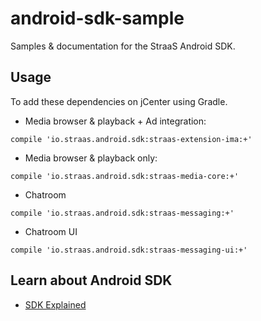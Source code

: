 # android-sdk-sample
Samples & documentation for the StraaS Android SDK.

Usage
-----
To add these dependencies on jCenter using Gradle.

- Media browser & playback + Ad integration:
```
compile 'io.straas.android.sdk:straas-extension-ima:+'
```

- Media browser & playback only:
```
compile 'io.straas.android.sdk:straas-media-core:+'
```

- Chatroom
```
compile 'io.straas.android.sdk:straas-messaging:+'
```

- Chatroom UI
```
compile 'io.straas.android.sdk:straas-messaging-ui:+'
```

Learn about Android SDK
------------------
- [SDK Explained](https://github.com/StraaS/android-sdk-sample/wiki)
